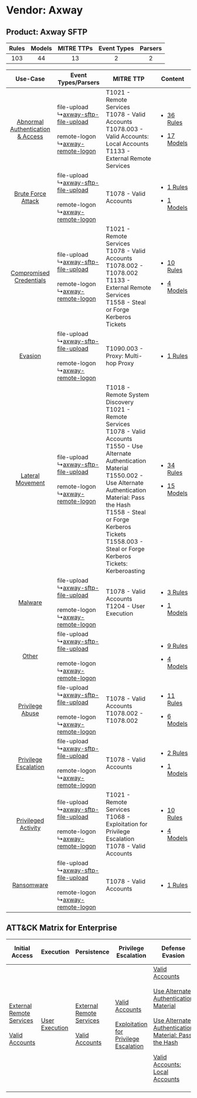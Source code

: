 Vendor: Axway
=============
Product: Axway SFTP
-------------------
| Rules | Models | MITRE TTPs | Event Types | Parsers |
|:-----:|:------:|:----------:|:-----------:|:-------:|
|  103  |   44   |     13     |      2      |    2    |

|    Use-Case    | Event Types/Parsers    | MITRE TTP    | Content    |
|:----:| ---- | ---- | ---- |
| [Abnormal Authentication & Access](../../../UseCases/uc_abnormal_authentication_&_access.md) |  file-upload<br> ↳[axway-sftp-file-upload](Ps/pC_axwaysftpfileupload.md)<br><br> remote-logon<br> ↳[axway-remote-logon](Ps/pC_axwayremotelogon.md)<br> | T1021 - Remote Services<br>T1078 - Valid Accounts<br>T1078.003 - Valid Accounts: Local Accounts<br>T1133 - External Remote Services<br>    | [<ul><li>36 Rules</li></ul><ul><li>17 Models</li></ul>](RM/r_m_axway_axway_sftp_Abnormal_Authentication_&_Access.md) |
|    [Brute Force Attack](../../../UseCases/uc_brute_force_attack.md)    |  file-upload<br> ↳[axway-sftp-file-upload](Ps/pC_axwaysftpfileupload.md)<br><br> remote-logon<br> ↳[axway-remote-logon](Ps/pC_axwayremotelogon.md)<br> | T1078 - Valid Accounts<br>    | [<ul><li>1 Rules</li></ul><ul><li>1 Models</li></ul>](RM/r_m_axway_axway_sftp_Brute_Force_Attack.md)    |
|          [Compromised Credentials](../../../UseCases/uc_compromised_credentials.md)          |  file-upload<br> ↳[axway-sftp-file-upload](Ps/pC_axwaysftpfileupload.md)<br><br> remote-logon<br> ↳[axway-remote-logon](Ps/pC_axwayremotelogon.md)<br> | T1021 - Remote Services<br>T1078 - Valid Accounts<br>T1078.002 - T1078.002<br>T1133 - External Remote Services<br>T1558 - Steal or Forge Kerberos Tickets<br>    | [<ul><li>10 Rules</li></ul><ul><li>4 Models</li></ul>](RM/r_m_axway_axway_sftp_Compromised_Credentials.md)    |
|    [Evasion](../../../UseCases/uc_evasion.md)    |  file-upload<br> ↳[axway-sftp-file-upload](Ps/pC_axwaysftpfileupload.md)<br><br> remote-logon<br> ↳[axway-remote-logon](Ps/pC_axwayremotelogon.md)<br> | T1090.003 - Proxy: Multi-hop Proxy<br>    | [<ul><li>1 Rules</li></ul>](RM/r_m_axway_axway_sftp_Evasion.md)    |
|    [Lateral Movement](../../../UseCases/uc_lateral_movement.md)    |  file-upload<br> ↳[axway-sftp-file-upload](Ps/pC_axwaysftpfileupload.md)<br><br> remote-logon<br> ↳[axway-remote-logon](Ps/pC_axwayremotelogon.md)<br> | T1018 - Remote System Discovery<br>T1021 - Remote Services<br>T1078 - Valid Accounts<br>T1550 - Use Alternate Authentication Material<br>T1550.002 - Use Alternate Authentication Material: Pass the Hash<br>T1558 - Steal or Forge Kerberos Tickets<br>T1558.003 - Steal or Forge Kerberos Tickets: Kerberoasting<br> | [<ul><li>34 Rules</li></ul><ul><li>15 Models</li></ul>](RM/r_m_axway_axway_sftp_Lateral_Movement.md)    |
|    [Malware](../../../UseCases/uc_malware.md)    |  file-upload<br> ↳[axway-sftp-file-upload](Ps/pC_axwaysftpfileupload.md)<br><br> remote-logon<br> ↳[axway-remote-logon](Ps/pC_axwayremotelogon.md)<br> | T1078 - Valid Accounts<br>T1204 - User Execution<br>    | [<ul><li>3 Rules</li></ul><ul><li>1 Models</li></ul>](RM/r_m_axway_axway_sftp_Malware.md)    |
|    [Other](../../../UseCases/uc_other.md)    |  file-upload<br> ↳[axway-sftp-file-upload](Ps/pC_axwaysftpfileupload.md)<br><br> remote-logon<br> ↳[axway-remote-logon](Ps/pC_axwayremotelogon.md)<br> |    | [<ul><li>9 Rules</li></ul><ul><li>4 Models</li></ul>](RM/r_m_axway_axway_sftp_Other.md)    |
|    [Privilege Abuse](../../../UseCases/uc_privilege_abuse.md)    |  file-upload<br> ↳[axway-sftp-file-upload](Ps/pC_axwaysftpfileupload.md)<br><br> remote-logon<br> ↳[axway-remote-logon](Ps/pC_axwayremotelogon.md)<br> | T1078 - Valid Accounts<br>T1078.002 - T1078.002<br>    | [<ul><li>11 Rules</li></ul><ul><li>6 Models</li></ul>](RM/r_m_axway_axway_sftp_Privilege_Abuse.md)    |
|    [Privilege Escalation](../../../UseCases/uc_privilege_escalation.md)    |  file-upload<br> ↳[axway-sftp-file-upload](Ps/pC_axwaysftpfileupload.md)<br><br> remote-logon<br> ↳[axway-remote-logon](Ps/pC_axwayremotelogon.md)<br> | T1078 - Valid Accounts<br>    | [<ul><li>2 Rules</li></ul><ul><li>1 Models</li></ul>](RM/r_m_axway_axway_sftp_Privilege_Escalation.md)    |
|    [Privileged Activity](../../../UseCases/uc_privileged_activity.md)    |  file-upload<br> ↳[axway-sftp-file-upload](Ps/pC_axwaysftpfileupload.md)<br><br> remote-logon<br> ↳[axway-remote-logon](Ps/pC_axwayremotelogon.md)<br> | T1021 - Remote Services<br>T1068 - Exploitation for Privilege Escalation<br>T1078 - Valid Accounts<br>    | [<ul><li>10 Rules</li></ul><ul><li>4 Models</li></ul>](RM/r_m_axway_axway_sftp_Privileged_Activity.md)    |
|    [Ransomware](../../../UseCases/uc_ransomware.md)    |  file-upload<br> ↳[axway-sftp-file-upload](Ps/pC_axwaysftpfileupload.md)<br><br> remote-logon<br> ↳[axway-remote-logon](Ps/pC_axwayremotelogon.md)<br> | T1078 - Valid Accounts<br>    | [<ul><li>1 Rules</li></ul>](RM/r_m_axway_axway_sftp_Ransomware.md)    |

ATT&CK Matrix for Enterprise
----------------------------
| Initial Access                                                                                                                                   | Execution                                                           | Persistence                                                                                                                                      | Privilege Escalation                                                                                                                                          | Defense Evasion                                                                                                                                                                                                                                                                                                                                                   | Credential Access                                                                                                                                                                           | Discovery                                                                    | Lateral Movement                                                                                                                                               | Collection | Command and Control                                                                                                                       | Exfiltration | Impact |
| ------------------------------------------------------------------------------------------------------------------------------------------------ | ------------------------------------------------------------------- | ------------------------------------------------------------------------------------------------------------------------------------------------ | ------------------------------------------------------------------------------------------------------------------------------------------------------------- | ----------------------------------------------------------------------------------------------------------------------------------------------------------------------------------------------------------------------------------------------------------------------------------------------------------------------------------------------------------------- | ------------------------------------------------------------------------------------------------------------------------------------------------------------------------------------------- | ---------------------------------------------------------------------------- | -------------------------------------------------------------------------------------------------------------------------------------------------------------- | ---------- | ----------------------------------------------------------------------------------------------------------------------------------------- | ------------ | ------ |
| [External Remote Services](https://attack.mitre.org/techniques/T1133)<br><br>[Valid Accounts](https://attack.mitre.org/techniques/T1078)<br><br> | [User Execution](https://attack.mitre.org/techniques/T1204)<br><br> | [External Remote Services](https://attack.mitre.org/techniques/T1133)<br><br>[Valid Accounts](https://attack.mitre.org/techniques/T1078)<br><br> | [Valid Accounts](https://attack.mitre.org/techniques/T1078)<br><br>[Exploitation for Privilege Escalation](https://attack.mitre.org/techniques/T1068)<br><br> | [Valid Accounts](https://attack.mitre.org/techniques/T1078)<br><br>[Use Alternate Authentication Material](https://attack.mitre.org/techniques/T1550)<br><br>[Use Alternate Authentication Material: Pass the Hash](https://attack.mitre.org/techniques/T1550/002)<br><br>[Valid Accounts: Local Accounts](https://attack.mitre.org/techniques/T1078/003)<br><br> | [Steal or Forge Kerberos Tickets](https://attack.mitre.org/techniques/T1558)<br><br>[Steal or Forge Kerberos Tickets: Kerberoasting](https://attack.mitre.org/techniques/T1558/003)<br><br> | [Remote System Discovery](https://attack.mitre.org/techniques/T1018)<br><br> | [Remote Services](https://attack.mitre.org/techniques/T1021)<br><br>[Use Alternate Authentication Material](https://attack.mitre.org/techniques/T1550)<br><br> |            | [Proxy: Multi-hop Proxy](https://attack.mitre.org/techniques/T1090/003)<br><br>[Proxy](https://attack.mitre.org/techniques/T1090)<br><br> |              |        |